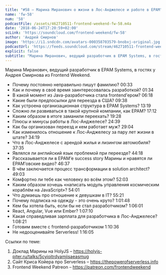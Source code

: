 ```yaml
---
title: "#58 – Марина Миранович о жизни в Лос-Анджелесе и работе в EPAM"
name: 'fw-58'
num: '58'
podcastFile: /assets/462710511-frontend-weekend-fw-58.m4a
date: '2018-06-24T17:20:59+02:00'
scLink: 'https://soundcloud.com/frontend-weekend/fw-58'
author: 'Андрей Смирнов'
image: 'https://i1.sndcdn.com/avatars-000358703579-bnobxj-original.jpg'
podcastUrl: 'https://feeds.soundcloud.com/stream/462710511-frontend-weekend-fw-58.m4a'
explicit: false
subtitle: "Марина Миранович, ведущий разработчик в EPAM Systems, в гостях у Андрея Смирнова из Frontend Weekend.  "
---
```

Марина Миранович, ведущий разработчик в EPAM Systems, в гостях у Андрея Смирнова из Frontend Weekend.  

- Почему постоянно неправильно пишут фамилию? <timecode>00:33</timecode>
- Как и почему в своё время заинтересовалась разработкой? <timecode>01:34</timecode>
- В какой момент из Java-разработчика стала frontend’ером? <timecode>06:18</timecode>
- Какие были предпосылки для переезда в США? <timecode>09:38</timecode>
- Как устроена организационная структура в EPAM Systems? <timecode>13:19</timecode>
- Сложно ли развиваться в такой крупной компании, как EPAM? <timecode>17:12</timecode>
- Каким образом в итоге заманили переехать? <timecode>19:28</timecode>
- Плюсы и минусы работы в Лос-Анджелесе? <timecode>24:39</timecode>
- Как бы организован переезд и кем работает муж? <timecode>29:04</timecode>
- Как изменилось отношение к Лос-Анджелесу за пару лет жизни в штате? <timecode>34:19</timecode>
- Что в Лос-Анджелесе с арендой жилья и лизингом автомобиля? <timecode>37:35</timecode>
- Являлся ли английский язык проблемой при переезде? <timecode>44:18</timecode>
- Рассказывается ли в EPAM’е success story Марины и нравятся ли EPAM’овские видео? <timecode>46:37</timecode>
- В чём заключается процесс трансформации в solution architect? <timecode>49:03</timecode>
- Комфортно ли тебе как человеку во всём этом? <timecode>52:03</timecode>
- Каким образом хочешь «написать модуль управления космическим кораблём на JavaScript»? <timecode>54:01</timecode>
- Что думаешь про отношение к девушкам в IT? <timecode>55:21</timecode>
- Почему подписка на одежду - это очень круто? <timecode>1:01:48</timecode>
- Кем бы хотела быть, если бы не стал разработчиком? <timecode>1:06:01</timecode>
- React, Angular, Vue или Ember? <timecode>1:07:10</timecode>
- Какая справедливая зарплата для разработчика в Лос-Анджелесе? <timecode>1:08:21</timecode>
- Готовим вместе с frontend-разработчиком <timecode>1:10:36</timecode>
- Не недооценивайте Serverless! <timecode>1:16:05</timecode>

Ссылки по теме:
1) Доклад Марины на HolyJS – https://holyjs-piter.ru/talks/5cyioitrdyamiisaeasmug
2) Сайт Криса Койера про Serverless – https://thepowerofserverless.info
3) Frontend Weekend Patreon – https://patreon.com/frontendweekend